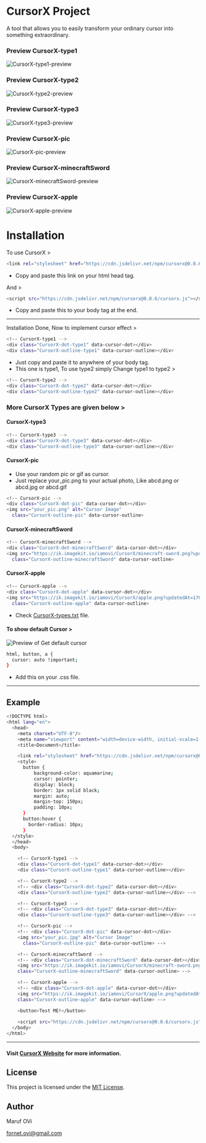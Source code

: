 # CursorX Project

A tool that allows you to easily transform your ordinary cursor into something extraordinary.

### Preview CursorX-type1

![CursorX-type1-preview](https://ik.imagekit.io/iamovi/CursorX/preview/preview-CursorX-type1.gif?updatedAt=1700934757810)

### Preview CursorX-type2

![CursorX-type2-preview](https://ik.imagekit.io/iamovi/CursorX/preview/preview-CursorX-type2.gif?updatedAt=1700934758665)

### Preview CursorX-type3

![CursorX-type3-preview](https://ik.imagekit.io/iamovi/CursorX/preview/preview-CursorX-type3.gif?updatedAt=1700934758694)

### Preview CursorX-pic

![CursorX-pic-preview](https://ik.imagekit.io/iamovi/CursorX/preview/preview-CursorX-pic.gif?updatedAt=1700934758696)

### Preview CursorX-minecraftSword

![CursorX-minecraftSword-preview](https://ik.imagekit.io/iamovi/CursorX/preview/preview-CursorX-minecraftSword.gif?updatedAt=1700934758658)

### Preview CursorX-apple

![CursorX-apple-preview](https://ik.imagekit.io/iamovi/CursorX/preview/preview-CursorX-apple.gif?updatedAt=1700934758713)

# Installation

To use CursorX >
```bash
<link rel="stylesheet" href="https://cdn.jsdelivr.net/npm/cursorx@0.0.6/cursorx.css">
```
- Copy and paste this link on your html head tag.

And >
```bash
<script src="https://cdn.jsdelivr.net/npm/cursorx@0.0.6/cursorx.js"></script>
```
- Copy and paste this to your body tag at the end.
---
Installation Done, Now to implement cursor effect > 
```bash
<!-- CursorX-type1 -->
<div class="CursorX-dot-type1" data-cursor-dot></div>
<div class="CursorX-outline-type1" data-cursor-outline></div>
```
- Just copy and paste it to anywhere of your body tag.
- This one is type1, To use type2 simply Change type1 to type2 >
```bash
<!-- CursorX-type2 -->
<div class="CursorX-dot-type2" data-cursor-dot></div>
<div class="CursorX-outline-type2" data-cursor-outline></div>
```
### More CursorX Types are given below >

#### CursorX-type3
```bash
<!-- CursorX-type3 -->
<div class="CursorX-dot-type3" data-cursor-dot></div>
<div class="CursorX-outline-type3" data-cursor-outline></div>
```
#### CursorX-pic
- Use your random pic or gif as cursor.
- Just replace your_pic.png to your actual photo, Like abcd.png or abcd.jpg or abcd.gif
```bash
<!-- CursorX-pic -->
<div class="CursorX-dot-pic" data-cursor-dot></div>
<img src="your_pic.png" alt="Cursor Image" 
  class="CursorX-outline-pic" data-cursor-outline>
```
#### CursorX-minecraftSword
```bash
<!-- CursorX-minecraftSword -->
<div class="CursorX-dot-minecraftSword" data-cursor-dot></div>
<img src="https://ik.imagekit.io/iamovi/CursorX/minecraft-sword.png?updatedAt=1700926782092" alt="Cursor Image" 
  class="CursorX-outline-minecraftSword" data-cursor-outline>
```
#### CursorX-apple
```bash
<!-- CursorX-apple -->
<div class="CursorX-dot-apple" data-cursor-dot></div>
<img src="https://ik.imagekit.io/iamovi/CursorX/apple.png?updatedAt=1700931158158" alt="Cursor Image" 
  class="CursorX-outline-apple" data-cursor-outline>
```

- Check [CursorX-types.txt](https://github.com/iamovi/CursorX/blob/main/CursorX-types.txt) file.

#### To show default Cursor >
![Preview of Get default cursor](https://ik.imagekit.io/iamovi/CursorX/preview/get-default-cursor.jpg?updatedAt=1700936041559)
```bash
html, button, a {
  cursor: auto !important;
}
```
- Add this on your .css file.
--- 

## Example
```bash
<!DOCTYPE html>
<html lang="en">
  <head>
    <meta charset="UTF-8"/>
    <meta name="viewport" content="width=device-width, initial-scale=1.0"/>
    <title>Document</title>

    <link rel="stylesheet" href="https://cdn.jsdelivr.net/npm/cursorx@0.0.6/cursorx.css">    
    <style>
      button {
          background-color: aquamarine;
          cursor: pointer;
          display: block;
          border: 1px solid black;
          margin: auto;
          margin-top: 150px;
          padding: 10px;
      }
      button:hover {
        border-radius: 10px;
      }
  </style>
  </head>
  <body>

    <!-- CursorX-type1 -->
    <div class="CursorX-dot-type1" data-cursor-dot></div>
    <div class="CursorX-outline-type1" data-cursor-outline></div>

    <!-- CursorX-type2 -->
    <!-- <div class="CursorX-dot-type2" data-cursor-dot></div>
    <div class="CursorX-outline-type2" data-cursor-outline></div> -->

    <!-- CursorX-type3 -->
    <!-- <div class="CursorX-dot-type3" data-cursor-dot></div>
    <div class="CursorX-outline-type3" data-cursor-outline></div> -->

    <!-- CursorX-pic -->
    <!-- <div class="CursorX-dot-pic" data-cursor-dot></div>
    <img src="your_pic.jpg" alt="Cursor Image" 
      class="CursorX-outline-pic" data-cursor-outline> -->    

    <!-- CursorX-minecraftSword -->
    <!-- <div class="CursorX-dot-minecraftSword" data-cursor-dot></div>
    <img src="https://ik.imagekit.io/iamovi/CursorX/minecraft-sword.png?updatedAt=1700926782092" alt="Cursor Image" 
    class="CursorX-outline-minecraftSword" data-cursor-outline> -->     

    <!-- CursorX-apple -->
    <!-- <div class="CursorX-dot-apple" data-cursor-dot></div>
    <img src="https://ik.imagekit.io/iamovi/CursorX/apple.png?updatedAt=1700931158158" alt="Cursor Image" 
    class="CursorX-outline-apple" data-cursor-outline> -->       

    <button>Test ME!</button>
    
    <script src="https://cdn.jsdelivr.net/npm/cursorx@0.0.6/cursorx.js"></script>
  </body>
</html>
```

---

#### Visit [CursorX Website](https://iamovi.github.io/CursorX/) for more information.

## License

This project is licensed under the [MIT License](LICENSE).

## Author

Maruf OVi

fornet.ovi@gmail.com
